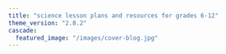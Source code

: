 ```yaml
---
title: "science lesson plans and resources for grades 6-12"
theme_version: "2.8.2"
cascade:
  featured_image: "/images/cover-blog.jpg"
---
```


